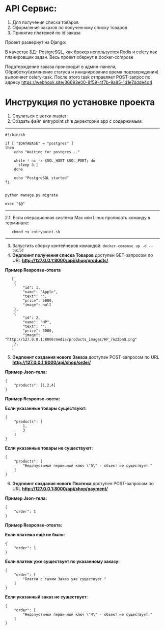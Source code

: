 # API Сервис:
1) Для получения списка товаров
2) Оформления заказов по полученному списку товаров
3) Принятие платежей по id заказа

Проект развернут на Django:

В качестве БД- PostgreSQL, как брокер используется Redis и сelery как планировщик задач.
Весь проект обернут в docker-compose


Подвтерждение заказа происходит в админ-панели,
Обработку(изменение статуса и инициирование время подтверждения) выполняет celery-task.
После этого task отправляет POST-запрос по адресу https://webhook.site/36693e00-8f59-4f7b-9a85-1d1e7ddde4d4


# Инструкция по установке проекта
1. Спулиться с ветки master:
2. Создать файл entrypoint.sh в директории app c содержимым:
__________________________________________________________________________________________
```
#!/bin/sh

if [ "$DATABASE" = "postgres" ]
then
    echo "Waiting for postgres..."

    while ! nc -z $SQL_HOST $SQL_PORT; do
      sleep 0.1
    done

    echo "PostgreSQL started"
fi


python manage.py migrate

exec "$@"
```
_________________________________________________________________________________________
2.1. Если операционная система Mac или Linux прописать команду в терминале:
```
   chmod +x entrypoint.sh
```
__________________________________________________________________________________________


3. Запустить сборку контейнеров командой: ```docker-compose up -d --build```
4. <b>Эндпоинт получения списка Товаров</b> доступен GET-запросом по URL **http://127.0.0.1:8000/api/shop/products/**


<b>Пример Response-ответа</b>
~~~
   [
    {
        "id": 1,
        "name": "Apple",
        "text": "",
        "price": 5000,
        "image": null
    },
    {
        "id": 2,
        "name": "HP",
        "text": "",
        "price": 3000,
        "image": "http://127.0.0.1:8000/media/products_images/HP_7ez2bmQ.png"
    },
   ]
~~~

5. <b>Эндпоинт создания нового Заказа</b> доступен POST-запросом по URL **http://127.0.0.1:8000/api/shop/order/**

<b>Пример Json-тела:</b>
~~~
{
    "products": [1,2,4]
}
~~~
<b>Пример Response-овета:</b>

<b>Если указанные товары существуют:</b>
~~~
{
    "products": [
        1,
        3
    ]
}
~~~

<b>Если указанные товары не существуют:</b>
~~~
{
    "products": [
        "Недопустимый первичный ключ \"5\" - объект не существует."
    ]
}
~~~


6. <b>Эндпоинт создания нового Платежа</b> доступен POST-запросом по URL **http://127.0.0.1:8000/api/shop/payment/**

<b>Пример Json-тела:</b>
~~~
{
    "order": 1
}
~~~

<b>Пример Response-ответа:</b>

<b>Если платежа ещё не было:</b>
~~~
{
    "order": 1
}
~~~
<b>Если платеж уже существует по указанному заказу:</b>
~~~
{
    "order": [
        "Платеж с таким Заказ уже существует."
    ]
}
~~~
<b>Если указанный заказ не существует:</b>
~~~
{
    "order": [
        "Недопустимый первичный ключ \"4\" - объект не существует."
    ]
}
~~~

